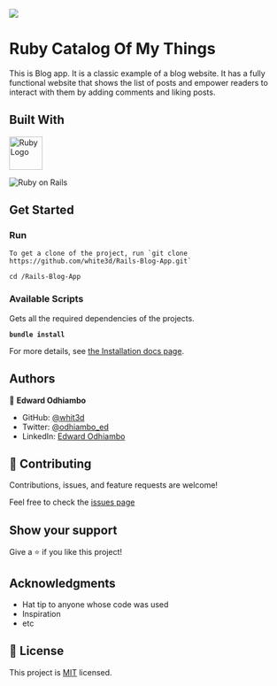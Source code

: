 ![](https://img.shields.io/badge/Microverse-blueviolet)

# Ruby Catalog Of My Things

This is Blog app. It is a classic example of a blog website. It has a fully functional website that shows the list of posts and empower readers to interact with them by adding comments and liking posts.

## Built With

<a href='https://www.ruby-lang.org/en/'><img src='https://external-content.duckduckgo.com/iu/?u=https%3A%2F%2F4.bp.blogspot.com%2F-lvBDcRp_jl8%2FVzRp2rLNttI%2FAAAAAAAAAYs%2F4YivgL8duHktR32feBMVY8kFqe2K2A4sQCLcB%2Fs1600%2Fruby-1212.png&f=1&nofb=1' height='60' alt='Ruby Logo' aria-label='https://www.ruby-lang.org/en/' /></a>


![Ruby on Rails](https://icongr.am/devicon/rails-original-wordmark.svg?size=50&color=currentColor)

## Get Started

### Run

```
To get a clone of the project, run `git clone https://github.com/white3d/Rails-Blog-App.git`
```

```
cd /Rails-Blog-App
```


### Available Scripts

Gets all the required dependencies of the projects.

**`bundle install`**

For more details, see [the Installation docs page](https://www.ruby-lang.org/en/).

## Authors

👤 **Edward Odhiambo**

- GitHub: [@whit3d](https://github.com/white3d)
- Twitter: [@odhiambo_ed](https://twitter.com/odhiambo_ed)
- LinkedIn: [Edward Odhiambo](https://www.linkedin.com/in/edward-odhiambo-6a462a21b/)

## 🤝 Contributing

Contributions, issues, and feature requests are welcome!

Feel free to check the [issues page](https://github.com/white3d/Rails-Blog-App/issues)

## Show your support

Give a ⭐️ if you like this project!

## Acknowledgments

- Hat tip to anyone whose code was used
- Inspiration
- etc

## 📝 License

This project is [MIT](./MIT.md) licensed.
